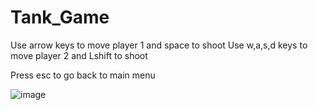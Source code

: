# Tank_Game

Use arrow keys to move player 1 and space to shoot
Use w,a,s,d keys to move player 2 and Lshift to shoot

Press esc to go back to main menu

![image](https://github.com/asfarmer33/Tank_Game/assets/148174736/a16403b2-4e16-4847-b814-eb2fcff970c3)

 
